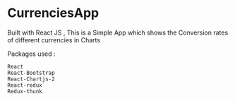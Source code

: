 # CurrenciesApp
Built with React JS , This is a Simple App which shows the Conversion rates of different currencies in Charts

Packages used : 

    React
    React-Bootstrap
    React-Chartjs-2
    React-redux
    Redux-thunk
